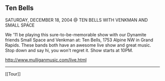 ## Ten Bells

SATURDAY, DECEMBER 18, 2004 @ TEN BELLS 
WITH VENKMAN AND SMALL SPACE

We '11 be playing this sure-to-be-memorable show with our Dynamite friends Small Space and Venkman at:
Ten Bells, 1753 Alpine NW in Grand Rapids.
These bands both have an awesome live show and great music.
Stop down and say hi, you won't regret it.
Show starts at 10PM.

http://www.mulliganmusic.com/live.html

---

[[Tour]]